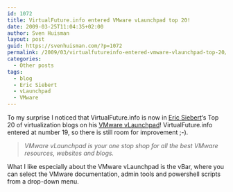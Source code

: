 ```yaml
---
id: 1072
title: VirtualFuture.info entered VMware vLaunchpad top 20!
date: 2009-03-25T11:04:35+02:00
author: Sven Huisman
layout: post
guid: https://svenhuisman.com/?p=1072
permalink: /2009/03/virtualfutureinfo-entered-vmware-vlaunchpad-top-20/
categories:
  - Other posts
tags:
  - blog
  - Eric Siebert
  - vLaunchpad
  - VMware
---
```

To my surprise I noticed that VirtualFuture.info is now in <a title="VMware-land" href="https://www.vmware-land.com" target="_blank">Eric Siebert</a>&#8216;s Top 20 of virtualization blogs on his <a title="vLaunchpad" href="https://vlp.vmware-land.com/" target="_blank">VMware vLaunchpad</a>! VirtualFuture.info entered at number 19, so there is still room for improvement ;-).

> _VMware vLaunchpad is your one stop shop for all the best VMware resources, websites and blogs._ 

What I like especially about the VMware vLaunchpad is the vBar, where you can select the VMware documentation, admin tools and powershell scripts from a drop-down menu.